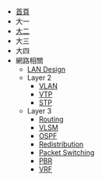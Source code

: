 * [首頁](/note)
* 大一
* [大二](/note/1072/sophomore)
* 大三
* 大四
* 網路相關
  * [LAN Design](/note/network-associate/landesign)
  * Layer 2
    * [VLAN](/note/network-associate/layer2/vlan)
    * [VTP](/note/network-associate/layer2/vtp)
    * [STP](/note/network-associate/layer2/stp)
  * Layer 3
    * [Routing](/note/network-associate/layer3/routing)
    * [VLSM](/note/network-associate/layer3/vlsm)
    * [OSPF](/note/network-associate/layer3/ospf)
    * [Redistribution](/note/network-associate/layer3/redistribution)
    * [Packet Switching](/note/network-associate/layer3/packet-switching)
    * [PBR](/note/network-associate/layer3/pbr)
    * [VRF](/note/network-associate/layer3/vrf)